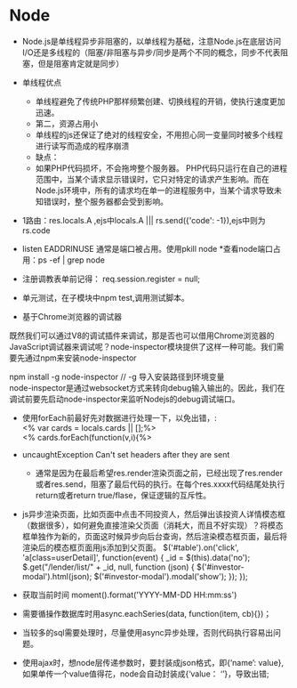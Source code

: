 Node
====

* Node.js是单线程异步非阻塞的，以单线程为基础，注意Node.js在底层访问I/O还是多线程的（阻塞/非阻塞与异步/同步是两个不同的概念，同步不代表阻塞，但是阻塞肯定就是同步）
* 单线程优点
  * 单线程避免了传统PHP那样频繁创建、切换线程的开销，使执行速度更加迅速。
  * 第二，资源占用小
  * 单线程的js还保证了绝对的线程安全，不用担心同一变量同时被多个线程进行读写而造成的程序崩溃
  * 缺点：
  * 如果PHP代码损坏，不会拖垮整个服务器。 PHP代码只运行在自己的进程范围中，当某个请求显示错误时，它只对特定的请求产生影响。而在Node.js环境中，所有的请求均在单一的进程服务中，当某个请求导致未知错误时，整个服务器都会受到影响。

* 1路由：res.locals.A  ,ejs中locals.A  ||| rs.send({'code': -1}),ejs中则为rs.code
* listen EADDRINUSE   通常是端口被占用。使用pkill node 
  *查看node端口占用：ps -ef | grep node    <br>
* 注册调教表单前记得：		req.session.register = null;
* 单元测试，在子模块中npm test,调用测试脚本。 <br>
* 基于Chrome浏览器的调试器  <br>

既然我们可以通过V8的调试插件来调试，那是否也可以借用Chrome浏览器的JavaScript调试器来调试呢？node-inspector模块提供了这样一种可能。我们需要先通过npm来安装node-inspector   <br>

npm install -g node-inspector  // -g 导入安装路径到环境变量 <br>
node-inspector是通过websocket方式来转向debug输入输出的。因此，我们在调试前要先启动node-inspector来监听Nodejs的debug调试端口。 <br>

* 使用forEach前最好先对数据进行处理一下，以免出错，:<br>	
	<% var cards = locals.cards || [];%> <br>
	<% cards.forEach(function(v,i){%>

* uncaughtException Can't set headers after they are sent<br>
	* 通常是因为在最后希望res.render渲染页面之前，已经出现了res.render或者res.send，阻塞了最后代码的执行。在每个res.xxxx代码结尾处执行return或者return true/flase，保证逻辑的互斥性。

* js异步渲染页面，比如页面中点击不同投资人，然后弹出该投资人详情模态框（数据很多），如何避免直接渲染父页面（消耗大，而且不好实现）？将模态框单独作为新的，页面这时候异步向后台查询，然后渲染模态框页面，最后将渲染后的模态框页面用js添加到父页面。
  $('#table').on('click', 'a[class=userDetail]', function(event) {
        _id = $(this).data('no');
        $.get("/lender/list/" + _id, null, function (json) {
            $('#investor-modal').html(json);
            $('#investor-modal').modal('show');
        });
    });
* 获取当前时间 moment().format('YYYY-MM-DD HH:mm:ss')
* 需要循操作数据库时用async.eachSeries(data, function(item, cb){})；
* 当较多的sql需要处理时，尽量使用async异步处理，否则代码执行容易出问题。
*  使用ajax时，想node层传递参数时，要封装成json格式，即{‘name’: value},如果单传一个value值得花，node会自动封装成{‘value： ‘’}，导致出错;